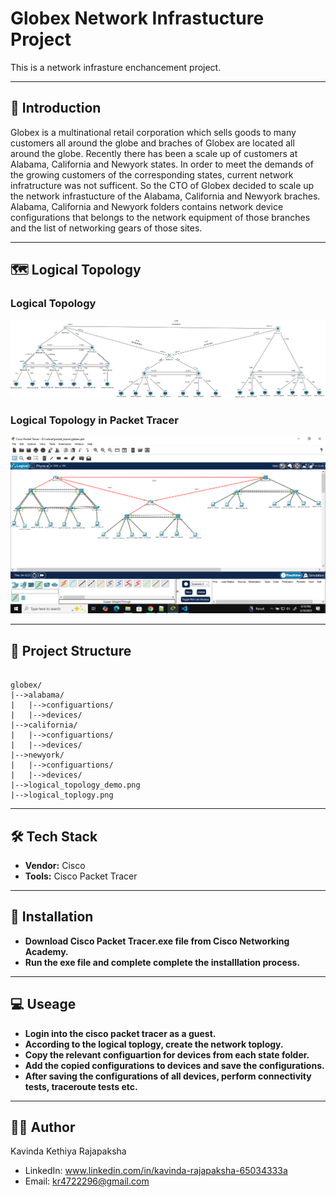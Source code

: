 # Globex Network Infrastucture Project

This is a network infrasture enchancement project.

---

## 👋 Introduction

Globex is a multinational retail corporation which sells goods to many customers all around the globe and braches of Globex are located all around the globe. Recently there has been a scale up of customers at Alabama, California and Newyork states. In order to meet the demands of the growing customers of the corresponding states, current network infratructure was not sufficent. So the CTO of Globex decided to scale up the network infrastucture of the Alabama, California and Newyork braches. Alabama, California and Newyork folders contains network device configurations that belongs to the network equipment of those branches and the list of networking gears of those sites.

---

## 🗺️ Logical Topology

### Logical Topology

![Logical Toplogy](./logical_topology.png)

### Logical Topology in Packet Tracer

![Logical Toplogy Demo](./logical_topology_demo.png)

---

## 📁 Project Structure

```

globex/
|-->alabama/
|   |-->configuartions/
|   |-->devices/
|-->california/
|   |-->configuartions/
|   |-->devices/
|-->newyork/
|   |-->configuartions/
|   |-->devices/
|-->logical_topology_demo.png
|-->logical_toplogy.png

```

---

## 🛠 Tech Stack

- **Vendor:** Cisco
- **Tools:** Cisco Packet Tracer

---

## 🚀 Installation

- **Download Cisco Packet Tracer.exe file from Cisco Networking Academy.**
- **Run the exe file and complete complete the installlation process.**

---

## 💻 Useage

- **Login into the cisco packet tracer as a guest.**
- **According to the logical toplogy, create the network toplogy.**
- **Copy the relevant configuartion for devices from each state folder.**
- **Add the copied configurations to devices and save the configurations.**
- **After saving the configurations of all devices, perform connectivity tests, traceroute tests etc.**

---

## 🧑‍💻 Author

Kavinda Kethiya Rajapaksha

- LinkedIn: www.linkedin.com/in/kavinda-rajapaksha-65034333a
- Email: kr4722296@gmail.com
